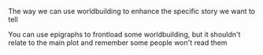 The way we can use worldbuilding to enhance the specific story we want to tell

You can use epigraphs to frontload some worldbuilding, but it shouldn't relate to the main plot and remember some people won't read them